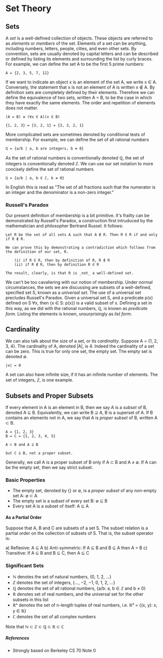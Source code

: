 # Set Theory

## Sets

A *set* is a well-defined collection of objects. These objects are referred to as *elements* or *members* of the set. Elements of a set can be anything, including numbers, letters, people, cities, and even other sets. By convention, sets are usually denoted by capital letters and can be described or defined by listing its elements and surrounding the list by curly braces. For example, we can define the set A to be the first 5 prime numbers:

    A = {2, 3, 5, 7, 11}

If we want to indicate an object x is an element of the set A, we write x ∈ A. Conversely, the statement that x is not an element of A is written x ∉ A. By definition sets are completely defined by their elements. Therefore we can define the equivalence of two sets, written A = B, to be the case in which they have exactly the same elements. The order and repetition of elements does not matter.

    (A = B) ≡ (∀x ∈ A)(x ∈ B)

    {1, 2, 3} = {3, 2, 1} = {3, 3, 2, 1}

More complicated sets are sometimes denoted by conditional tests of membership. For example, we can define the set of all rational numbers

    ℚ = {a/b | a, b are integers, b ≠ 0}

As the set of rational numbers is conventionally denoted ℚ, the set of integers is conventionally denoted ℤ. We can use our set notation to more concisely define the set of rational numbers

    ℚ = {a/b | a, b ∈ ℤ, b ≠ 0}

In English this is read as "The set of all fractions such that the numerator is an integer and the denominator is a non-zero integer."

### Russell's Paradox

Our present definition of membership is a bit primitive. It's frailty can be demonstrated by Russell's Paradox, a construction first intruduced by the mathematician and philosopher Bertrand Russel.  It follows:

    Let R be the set of all sets A such that A ∉ R. Then R ∈ R if and only if R ∉ R.

    We can prove this by demonstrating a contradiction which follows from the definition of our set, R.

        (i) if R ∈ R, then by definition of R, R ∉ R
        (ii) if R ∉ R, then by definition R ∈ R

    The result, clearly, is that R is _not_ a well-defined set.

We can't be too cavaliering with our notion of membership. Under normal circumstances, the sets we are discussing are subsets of a well-defined, specified set S, known as a *universal set*. The use of a universal set precludes Russell's Paradox. Given a universal set S, and a predicate p(x) defined on S ∀x, then {x ∈ S: p(x)} is a valid subset of x. Defining a set in this way, as we did with the rational numbers, ℚ, is known as _predicate form_. Listing the elements is known, unsurprisingly as _list form_.

## Cardinality

We can also talk about the size of a set, or its *cardinality*. Suppose A = {1, 2, 3, 4}. The cardinality of A, denoted |A|, is 4. Indeed the cardinality of a set can be zero. This is true for only one set, the empty set. The empty set is denoted ∅.

    |∅| = 0

A set can also have infinite size, if it has an infinite number of elements. The set of integers, ℤ, is one example.

## Subsets and Proper Subsets

If every element in A is an element in B, then we say A is a *subset* of B, denoted A ⊆ B. Equivalently, we can write B ⊇ A, B is a superset of A. If B contains an elements not in A, we say that A is *proper subset* of B, written A ⊂ B.

    A = {1, 2, 3}
    B = C = {1, 2, 3, 4, 5}

    A ⊂ B and A ⊆ B

    but C ⊆ B, not a proper subset.

Generally, we call A is a proper subset of B only if A ⊂ B and A ≠ ∅. If A can be the empty set, then we say strict subset.

### Basic Properties

 * The empty set, denoted by {} or ∅, is a _proper subset_ of any non-empty set A: ∅ ⊂ A
 * The empty set is a _subset_ of every set B: ∅ ⊆ B
 * Every set A is a subset of itself: A ⊆ A

#### As a Partial Order

Suppose that A, B and C are subsets of a set S. The subset relation is a partial order on the collection of subsets of S. That is, the subset operator is:

 a) Reflexive: A ⊆ A
 b) Anti-symmetric: If A ⊆ B and B ⊆ A then A = B
 c) Transitive: If A ⊆ B and B ⊆ C, then A ⊆ C

### Significant Sets

 * ℕ  denotes the set of natural numbers, {0, 1, 2, …}
 * ℤ  denotes the set of integers, {…, −2, −1, 0, 1, 2, …}
 * ℚ  denotes the set of all rational numbers, {a/b: a, b ∈ ℤ and b ≠ 0}
 * ℝ  denotes set of real numbers, and the universal set for the other subsets in this list
 * ℝⁿ denotes the set of n-length tuples of real numbers, i.e. ℝ² = {(x, y): x, y ∈ ℝ}
 * ℂ  denotes the set of all complex numbers

Note that ℕ ⊂ ℤ ⊂ ℚ ⊂ ℝ ⊂ ℂ



##### References
 - Strongly based on Berkeley CS 70 Note 0
